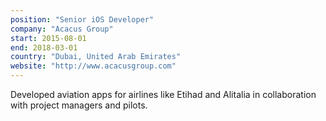 ```yaml
---
position: "Senior iOS Developer"
company: "Acacus Group"
start: 2015-08-01
end: 2018-03-01
country: "Dubai, United Arab Emirates"
website: "http://www.acacusgroup.com"
---
```


Developed aviation apps for airlines like Etihad and Alitalia in collaboration with project managers and pilots.